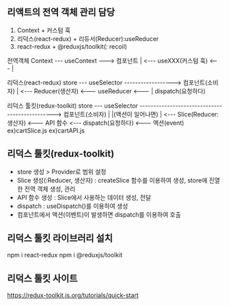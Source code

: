 ## 리액트의 전역 객체 관리 담당
1. Context + 커스텀 훅
2. 리덕스(react-redux) + 리듀서(Reducer):useReducer
3. react-redux + @reduxjs/toolkit(: recoil)

전역객체
Context --- useContext ---> 컴포넌트
   | <--- useXXX(커스텀 훅) <--- |

리덕스(react-redux)
store --- useSelector ------------------> 컴포넌트(소비자)
   | <--- Reducer(생산자) <--- useReducer <--- | dispatch(요청하다)

리덕스 툴킷(redux-toolkit)
store --- useSelector -----------------------------------------------> 컴포넌트(소비자)
   |                                                                      |(액션이 일어나면)
   | <--- Slice(Reducer: 생산자) <--- API 함수 <--- dispatch(요청하다) <--- 액션(event)
          ex)cartSlice.js            ex)cartAPI.js

## 리덕스 툴킷(redux-toolkit)
- store 생성 > Provider로 범위 설정
- Slice 생성(:Reducer, 생산자) : createSlice 함수를 이용하여 생성, store에 진열한 전역 객체 생성, 관리
- API 함수 생성 : Slice에서 사용하는 데이터 생성, 전달
- dispatch : useDispatch()를 이용하여 생성
- 컴포넌트에서 액션(이벤트)이 발생하면 dispatch를 이용하여 호출

## 리덕스 툴킷 라이브러리 설치
npm i react-redux
npm i @reduxjs/toolkit

## 리덕스 툴킷 사이트
https://redux-toolkit.js.org/tutorials/quick-start